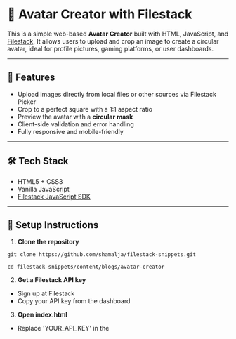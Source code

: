 # 🎨 Avatar Creator with Filestack

This is a simple web-based **Avatar Creator** built with HTML, JavaScript, and [Filestack](https://www.filestack.com/). It allows users to upload and crop an image to create a circular avatar, ideal for profile pictures, gaming platforms, or user dashboards.

---

## 🚀 Features

- Upload images directly from local files or other sources via Filestack Picker  
- Crop to a perfect square with a 1:1 aspect ratio  
- Preview the avatar with a **circular mask**  
- Client-side validation and error handling  
- Fully responsive and mobile-friendly  

---

## 🛠️ Tech Stack

- HTML5 + CSS3  
- Vanilla JavaScript  
- [Filestack JavaScript SDK](https://www.filestack.com/sdks/javascript/)

---

## 🔧 Setup Instructions

1. **Clone the repository**

`git clone https://github.com/shamalja/filestack-snippets.git`

`cd filestack-snippets/content/blogs/avatar-creator`

2. **Get a Filestack API key**
   
- Sign up at Filestack
- Copy your API key from the dashboard
  
3. **Open index.html**
   
- Replace 'YOUR_API_KEY' in the <script> section with your actual Filestack API key
- Save the file and open it in a browser

## 💡 Usage

Click the “Upload & Crop Image” button to select your image. After cropping, the circular avatar will appear below as a live preview.

## 📁 File Structure

```
avatar-creator/
│
├── index.html            # Main HTML file
├── preview.png           # (Optional) Screenshot for GitHub preview
└── README.md             # This file
```

## 🧩 Customize

- Change avatar size by modifying .avatar-preview dimensions
- Add filters or transformations using Filestack’s transformation options
- Secure uploads by configuring Filestack policies and security signatures

---

## 📚 Learn More

- Filestack JS SDK Documentation
- Filestack Transformations

---

## 📝 License

This project is licensed under the [MIT](https://github.com/shamalja/filestack-snippets/blob/main/content/blogs/avatar-creator/LICENSE) License.
Feel free to fork and build on it!

---

## 🙌 Acknowledgments

Thanks to [Filestack](https://www.filestack.com/) for providing a powerful file upload and image transformation service.
